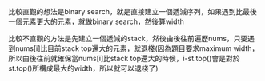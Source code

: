 比較直觀的想法是binary search，就是直接建立一個遞減序列，如果遇到比最後一個元素更大的元素，就做binary search，然後算width  

比較不直觀的方法是先建立一個遞減的stack，然後由後往前遍歷nums，只要遇到nums[i]比目前stack top還大的元素，就退棧(因為題目要求maximum width，所以由後往前就確保當nums[i]比stack top還大的時候，i-st.top()會是對於st.top()所構成最大的width，所以就可以退棧了)